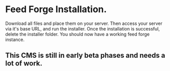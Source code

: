 Feed Forge Installation.
========================

Download all files and place them on your server. Then access your server via it's base URL, and run the installer. Once the installation is successful, delete the installer folder. You should now have a working feed forge instance. 

This CMS is still in early beta phases and needs a lot of work.
--------------------------------------------------------------